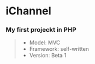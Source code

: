 # iChannel

### My first projeckt in PHP
>- Model: MVC
>- Framework: self-written
>- Version: Beta 1
